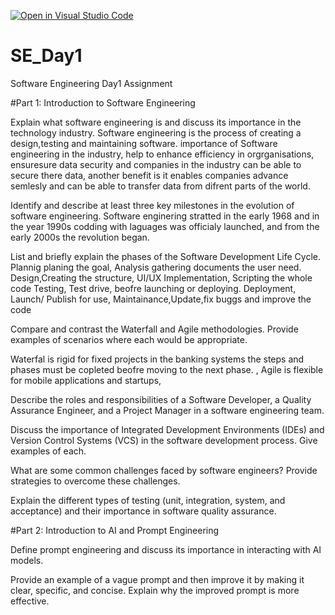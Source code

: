 [![Open in Visual Studio Code](https://classroom.github.com/assets/open-in-vscode-2e0aaae1b6195c2367325f4f02e2d04e9abb55f0b24a779b69b11b9e10269abc.svg)](https://classroom.github.com/online_ide?assignment_repo_id=18365317&assignment_repo_type=AssignmentRepo)
# SE_Day1
Software Engineering Day1 Assignment
 
#Part 1: Introduction to Software Engineering

Explain what software engineering is and discuss its importance in the technology industry.
Software engineering is the process of creating a design,testing and maintaining software.
importance of Software engineering in the industry, help to enhance efficiency in orgrganisations, ensuresure data security and companies in the industry can be able to secure there data, another benefit is it enables companies advance semlesly and can be able to transfer data from difrent parts of the world.


Identify and describe at least three key milestones in the evolution of software engineering.
Software enginering stratted in the early 1968 and in the year 1990s codding with laguages was officialy launched, and from the early 2000s the revolution began.  

List and briefly explain the phases of the Software Development Life Cycle.
Plannig planing the goal, 
Analysis gathering documents the user need.
Design,Creating the structure, UI/UX
Implementation, Scripting the whole code
Testing, Test drive, beofre launching or deploying.
Deployment, Launch/ Publish for use,
Maintainance,Update,fix buggs and improve the code

Compare and contrast the Waterfall and Agile methodologies. Provide examples of scenarios where each would be appropriate. 

Waterfal is rigid for fixed projects in the banking systems the steps and phases must be copleted beofre moving to the next phase. , 
Agile is flexible for mobile applications and startups,


Describe the roles and responsibilities of a Software Developer, a Quality Assurance Engineer, and a Project Manager in a software engineering team.


Discuss the importance of Integrated Development Environments (IDEs) and Version Control Systems (VCS) in the software development process. Give examples of each.


What are some common challenges faced by software engineers? Provide strategies to overcome these challenges.


Explain the different types of testing (unit, integration, system, and acceptance) and their importance in software quality assurance.


#Part 2: Introduction to AI and Prompt Engineering


Define prompt engineering and discuss its importance in interacting with AI models.


Provide an example of a vague prompt and then improve it by making it clear, specific, and concise. Explain why the improved prompt is more effective.
